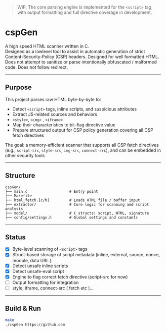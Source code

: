 > WIP. The core parsing engine is implemented for the `<script>` tag, with output formatting and full directive coverage in development.

# cspGen

A high speed HTML scanner written in C.  
Designed as a lowlevel tool to assist in automatic generation of strict Content-Security-Policy (CSP) headers.
Designed for well formatted HTML. Does not attempt to sanitize or parse intentionally obfuscated / malformed code.
Does not follow redirect. 

---

## Purpose

This project parses raw HTML byte-by-byte to:
- Detect `<script>` tags, inline scripts, and suspicious attributes
- Extract JS-related sources and behaviors
- `<style>`, `<img>` , `<iframe>` 
- Map their characteristics to bit-flag directive value
- Prepare structured output for CSP policy generation covering all CSP fetch directives

The goal: a memory-efficient scanner that supports all CSP fetch directives (e.g., `script-src`, `style-src`, `img-src`, `connect-src`), and can be embedded in other security tools

---

## Structure

```text
cspGen/
├── main.c                   # Entry point
├── Makefile
├── html_fetch.[c/h]         # Loads HTML file / buffer input
├── extractor/               # Core logic for scanning and script analysis
├── model/                   # C structs: script, HTML, signature
├── config/settings.h        # Global settings and constants
```

---

## Status

- [x] Byte-level scanning of `<script>` tags
- [x] Struct-based storage of script metadata (inline, external, source, nonce, module, data URI..)
- [x] Detect unsafe inline scripts
- [x] Detect unsafe-eval script
- [x] Engine to flag correct fetch directive (script-src for now)
- [ ] Output formatting for integration
- [ ] style, iframe, connect-src ( fetch etc )...

---

## Build & Run

```bash
make
./cspGen https://github.com
```